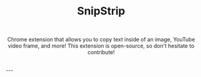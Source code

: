 <h1 align="center">SnipStrip</h1>
<br />
<p align="center">
Chrome extension that allows you to copy text inside of an image, YouTube video frame, and more! This extension is open-source, so don't hesitate to contribute!
</p>
<br />  
---

